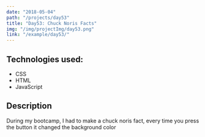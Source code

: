 ```yaml
---
date: "2018-05-04"
path: "/projects/day53"
title: "Day53: Chuck Noris Facts"
img: "/img/projectImg/day53.png"
link: "/example/day53/"
---
```


## Technologies used:

- CSS
- HTML
- JavaScript

## Description

During my bootcamp, I had to make a chuck noris fact, every time you press the button it changed the background color
